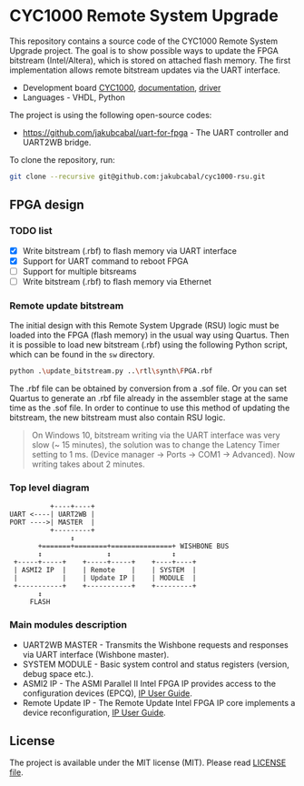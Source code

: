 # CYC1000 Remote System Upgrade

This repository contains a source code of the CYC1000 Remote System Upgrade project.
The goal is to show possible ways to update the FPGA bitstream (Intel/Altera), which is stored on attached flash memory.
The first implementation allows remote bitstream updates via the UART interface.

* Development board [CYC1000](https://shop.trenz-electronic.de/en/Products/Trenz-Electronic/CYC1000-Intel-Cyclone-10/), [documentation](https://www.trenz-electronic.de/fileadmin/docs/Trenz_Electronic/Modules_and_Module_Carriers/2.5x6.15/TEI0003/REV02/Documents/CYC1000%20User%20Guide.pdf), [driver](https://shop.trenz-electronic.de/en/TEI0003-02-CYC1000-with-Cyclone-10-FPGA-8-MByte-SDRAM?path=Trenz_Electronic/Modules_and_Module_Carriers/2.5x6.15/TEI0003/Driver/Arrow_USB_Programmer)
* Languages - VHDL, Python

The project is using the following open-source codes:

- https://github.com/jakubcabal/uart-for-fpga - The UART controller and UART2WB bridge.

To clone the repository, run:

```bash
git clone --recursive git@github.com:jakubcabal/cyc1000-rsu.git
```

## FPGA design

### TODO list

- [x] Write bitstream (.rbf) to flash memory via UART interface
- [x] Support for UART command to reboot FPGA
- [ ] Support for multiple bitsreams
- [ ] Write bitstream (.rbf) to flash memory via Ethernet

### Remote update bitstream

The initial design with this Remote System Upgrade (RSU) logic must be loaded into the FPGA (flash memory) in the usual way using Quartus.
Then it is possible to load new bitstream (.rbf) using the following Python script, which can be found in the `sw` directory.

```bash
python .\update_bitstream.py ..\rtl\synth\FPGA.rbf
```

The .rbf file can be obtained by conversion from a .sof file.
Or you can set Quartus to generate an .rbf file already in the assembler stage at the same time as the .sof file.
In order to continue to use this method of updating the bitstream, the new bitstream must also contain RSU logic.

> On Windows 10, bitstream writing via the UART interface was very slow (~ 15 minutes), the solution was to change the Latency Timer setting to 1 ms. (Device manager -> Ports -> COM1 -> Advanced). Now writing takes about 2 minutes.

### Top level diagram
```
          +----+----+
UART <----| UART2WB |
PORT ---->| MASTER  |
          +---------+
               ↕
       +=======+========+===============+ WISHBONE BUS
       ↕                ↕               ↕
 +-----+-----+    +-----+-----+    +----+----+
 | ASMI2 IP  |    | Remote    |    | SYSTEM  |
 |           |    | Update IP |    | MODULE  |
 +-----------+    +-----------+    +---------+
       ↕
     FLASH
```

### Main modules description

* UART2WB MASTER - Transmits the Wishbone requests and responses via UART interface (Wishbone master).
* SYSTEM MODULE - Basic system control and status registers (version, debug space etc.).
* ASMI2 IP - The ASMI Parallel II Intel FPGA IP provides access to the configuration devices (EPCQ), [IP User Guide](https://www.intel.com/content/dam/www/programmable/us/en/pdfs/literature/ug/ug-asmi2.pdf).
* Remote Update IP - The Remote Update Intel FPGA IP core implements a device reconfiguration, [IP User Guide](https://www.intel.com/content/dam/www/programmable/us/en/pdfs/literature/ug/ug_altremote.pdf).

## License
The project is available under the MIT license (MIT). Please read [LICENSE file](LICENSE).
